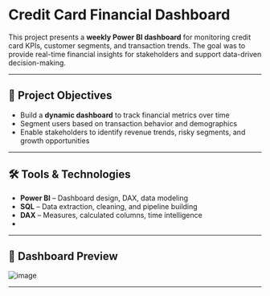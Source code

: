 # Credit Card Financial Dashboard

This project presents a **weekly Power BI dashboard** for monitoring credit card KPIs, customer segments, and transaction trends. The goal was to provide real-time financial insights for stakeholders and support data-driven decision-making.

---

## 📌 Project Objectives

- Build a **dynamic dashboard** to track financial metrics over time
- Segment users based on transaction behavior and demographics
- Enable stakeholders to identify revenue trends, risky segments, and growth opportunities

---

## 🛠 Tools & Technologies

- **Power BI** – Dashboard design, DAX, data modeling
- **SQL** – Data extraction, cleaning, and pipeline building
- **DAX** – Measures, calculated columns, time intelligence
-




---

## 📸 Dashboard Preview

![image](https://github.com/user-attachments/assets/df988ff5-4cf2-47e0-8cd8-794e3b789048)


---

